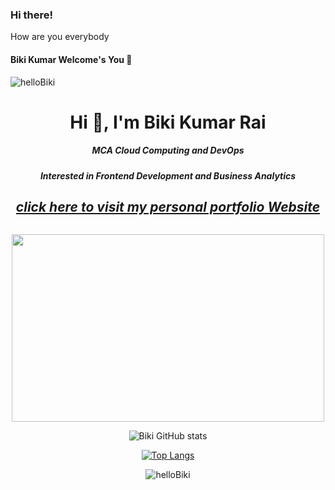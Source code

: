 ### Hi there! 
How are you everybody
<h4 align="left">Biki Kumar Welcome's You 👋</h4>

<!--
**helloBiki/helloBiki** is a ✨ _special_ ✨ repository because its `README.md` (this file) appears on your GitHub profile.

Here are some ideas to get you started:

- 🔭 I’m currently working on ...
- 🌱 I’m currently learning ...
- 👯 I’m looking to collaborate on ...
- 🤔 I’m looking for help with ...
- 💬 Ask me about ...
- 📫 How to reach me: ...
- 😄 Pronouns: ...
- ⚡ Fun fact: ...
-->

<p align="left"> <img src="https://komarev.com/ghpvc/?username=helloBiki&label=Profile%20views&color=0e75b6&style=flat" alt="helloBiki" /> </p>

<h1 align="center">Hi 👋, I'm Biki Kumar Rai</h1>
<h5 align="center">MCA Cloud Computing and DevOps</h5>
<h5 align="center">Interested in Frontend Development and Business Analytics</h5>
<h2 align="center"><a href="https://hellobiki.github.io/BikiKumarRai_22MCC20118/"><i>click here to visit my personal portfolio Website</i></a></h2>


<p align="center"> <a href="https://twitter.com/" target="blank"><img src="https://img.shields.io/twitter/follow/?logo=twitter&style=for-the-badge" alt="" /></a> </p>

<div align="center">
<img src="https://media3.giphy.com/media/qgQUggAC3Pfv687qPC/giphy.gif" width="500px" height="300px">
</div>
<div align="center">

![Biki GitHub stats](https://github-readme-stats.vercel.app/api?username=helloBiki&show_icons=true&theme=radical)

[![Top Langs](https://github-readme-stats.vercel.app/api/top-langs/?username=helloBiki&hide=javascript,html&theme=radical)](https://github.com/helloBiki/github-readme-stats&theme=radical)

  </div>

<p align="center" ><img align="center" src="https://github-readme-streak-stats.herokuapp.com/?user=helloBiki&theme=radical" alt="helloBiki" /></p>
